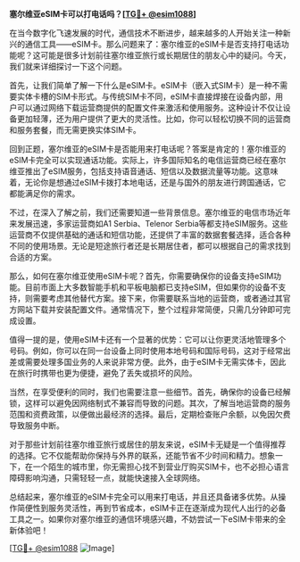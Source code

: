 **塞尔维亚eSIM卡可以打电话吗？[[TG💪+ @esim1088](https://t.me/s/esim1088)]**

在当今数字化飞速发展的时代，通信技术不断进步，越来越多的人开始关注一种新兴的通信工具——eSIM卡。那么问题来了：塞尔维亚的eSIM卡是否支持打电话功能呢？这可能是很多计划前往塞尔维亚旅行或长期居住的朋友心中的疑问。今天，我们就来详细探讨一下这个问题。

首先，让我们简单了解一下什么是eSIM卡。eSIM卡（嵌入式SIM卡）是一种不需要实体卡槽的SIM卡形式。与传统SIM卡不同，eSIM卡直接焊接在设备内部，用户可以通过网络下载运营商提供的配置文件来激活和使用服务。这种设计不仅让设备更加轻薄，还为用户提供了更大的灵活性。比如，你可以轻松切换不同的运营商和服务套餐，而无需更换实体SIM卡。

回到正题，塞尔维亚的eSIM卡是否能用来打电话呢？答案是肯定的！塞尔维亚的eSIM卡完全可以实现通话功能。实际上，许多国际知名的电信运营商已经在塞尔维亚推出了eSIM服务，包括支持语音通话、短信以及数据流量等功能。这意味着，无论你是想通过eSIM卡拨打本地电话，还是与国外的朋友进行跨国通话，它都能满足你的需求。

不过，在深入了解之前，我们还需要知道一些背景信息。塞尔维亚的电信市场近年来发展迅速，多家运营商如A1 Serbia、Telenor Serbia等都支持eSIM服务。这些运营商不仅提供基础的通话和短信功能，还提供了丰富的数据套餐选择，适合各种不同的使用场景。无论是短途旅行者还是长期居住者，都可以根据自己的需求找到合适的方案。

那么，如何在塞尔维亚使用eSIM卡呢？首先，你需要确保你的设备支持eSIM功能。目前市面上大多数智能手机和平板电脑都已支持eSIM，但如果你的设备不支持，则需要考虑其他替代方案。接下来，你需要联系当地的运营商，或者通过其官方网站下载并安装配置文件。通常情况下，整个过程非常简便，只需几分钟即可完成设置。

值得一提的是，使用eSIM卡还有一个显著的优势：它可以让你更灵活地管理多个号码。例如，你可以在同一台设备上同时使用本地号码和国际号码，这对于经常出差或需要处理多国业务的人来说非常方便。此外，由于eSIM卡无需实体卡，因此在旅行时携带也更为便捷，避免了丢失或损坏的风险。

当然，在享受便利的同时，我们也需要注意一些细节。首先，确保你的设备已经解锁，这样可以避免因网络制式不兼容而导致的问题。其次，了解当地运营商的服务范围和资费政策，以便做出最经济的选择。最后，定期检查账户余额，以免因欠费导致服务中断。

对于那些计划前往塞尔维亚旅行或居住的朋友来说，eSIM卡无疑是一个值得推荐的选择。它不仅能帮助你保持与外界的联系，还能节省不少时间和精力。想象一下，在一个陌生的城市里，你无需担心找不到营业厅购买SIM卡，也不必担心语言障碍影响沟通，只需轻轻一点，就能快速接入全球网络。

总结起来，塞尔维亚的eSIM卡完全可以用来打电话，并且还具备诸多优势。从操作简便性到服务灵活性，再到节省成本，eSIM卡正在逐渐成为现代人出行的必备工具之一。如果你对塞尔维亚的通信环境感兴趣，不妨尝试一下eSIM卡带来的全新体验吧！

[[TG💪+ @esim1088](https://t.me/s/esim1088) ![Image](https://i.postimg.cc/4NQfJmqS/Snipaste-2025-05-13-00-14-12.png)]